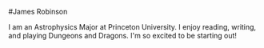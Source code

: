#James Robinson

I am an Astrophysics Major at Princeton University. I enjoy reading, writing, and playing Dungeons and Dragons. I'm so excited to be starting out!

